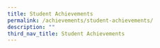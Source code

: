 ```yaml
---
title: Student Achievements
permalink: /achievements/student-achievements/
description: ""
third_nav_title: Student Achievements
---
```


